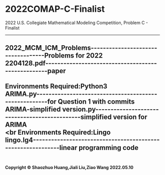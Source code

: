 # 2022COMAP-C-Finalist
2022 U.S. Collegiate Mathematical Modeling Competition, Problem C - Finalist

-------------------------
2022_MCM_ICM_Problems-----------------------------------Problems for 2022<br>
2204128.pdf---------------------------------------------------paper<br>
<br>
<b>Environments Required:Python3</b><br>
ARIMA.py------------------------------------------------------for Question 1 with commits<br>
ARIMA-simplified version.py----------------------------------------------simplified version for ARIMA<br>
<br
<b>Environments Required:Lingo</b><br>
lingo.lg4------------------------------------------------------------linear programming code<br>
<br>
---------------
<b>Copyright © Shaozhuo Huang,Jiali Liu,Ziao Wang
2022.05.10</b>
